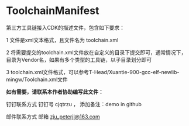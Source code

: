 # ToolchainManifest
第三方工具链接入CDK的描述文件，包含如下要求：

1 文件是xml文本格式，且文件名为 toolchain.xml

2 将需要提交的toolchain.xml文件放在自定义的目录下提交即可，通常情况下，目录为Vendor名，如果有多个类型的工具链，以子目录划分即可

3 toolchain.xml文件格式，可以参考T-Head/Xuantie-900-gcc-elf-newlib-mingw/Toolchain.xml文件

**如有需要，请联系本作者协助编写此文件：**

钉钉联系方式 钉钉号 cjqtrzu ， 添加备注：demo in github

邮件联系方式 邮箱 zju_peterjl@163.com 
